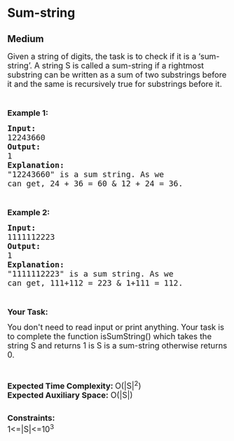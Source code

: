 # Sum-string
## Medium
<div class="problems_problem_content__Xm_eO"><p><span style="font-size:18px">Given a string of digits, the task is to check if it is a ‘sum-string’. A string S is called a sum-string if a rightmost substring can be written as a sum of two substrings before it and the same is recursively true for substrings before it. </span></p>

<p>&nbsp;</p>

<p><strong><span style="font-size:18px">Example 1:</span></strong></p>

<pre><strong><span style="font-size:18px">Input:</span></strong>
<span style="font-size:18px">12243660
<strong>Output:</strong></span>
<span style="font-size:18px">1</span>
<span style="font-size:18px"><strong>Explanation:</strong></span>
<span style="font-size:18px">"12243660" is a sum string. As we </span>
<span style="font-size:18px">can get, 24 + 36 = 60 &amp; 12 + 24 = 36.</span></pre>

<p>&nbsp;</p>

<p><strong><span style="font-size:18px">Example 2:</span></strong></p>

<pre><strong><span style="font-size:18px">Input:</span></strong>
<span style="font-size:18px">1111112223</span>
<strong><span style="font-size:18px">Output:</span></strong>
<span style="font-size:18px">1</span>
<strong><span style="font-size:18px">Explanation:</span></strong>
<span style="font-size:18px">"1111112223" is a sum string. As we </span>
<span style="font-size:18px">can get, 111+112 = 223 &amp; 1+111 = 112.</span></pre>

<p>&nbsp;</p>

<p><strong><span style="font-size:18px">Your Task:</span></strong></p>

<p><span style="font-size:18px">You don't need to read input or print anything. Your task is to complete the function isSumString() which takes the string S and returns 1 is S is a sum-string otherwise returns 0.</span></p>

<p>&nbsp;</p>

<p><span style="font-size:18px"><strong>Expected Time Complexity: </strong>O(|S|<sup>2</sup>)<br>
<strong>Expected Auxiliary Space:</strong> O(|S|)</span><br>
&nbsp;</p>

<p><span style="font-size:18px"><strong>Constraints:</strong><br>
1&lt;=|S|&lt;=10<sup>3</sup></span></p>

<p>&nbsp;</p>
</div>